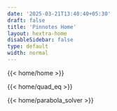 ```yaml
---
date: '2025-03-21T13:40:40+05:30'
draft: false
title: 'Pinnotes Home'
layout: hextra-home
disableSidebar: false
type: default
width: normal
---
```


{{< home/home >}}

{{< home/quad_eq >}}

{{< home/parabola_solver >}}